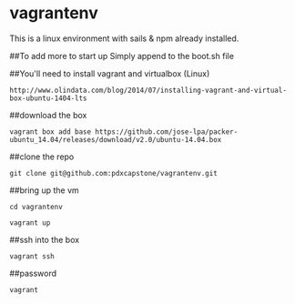 # vagrantenv

This is a linux environment with sails & npm already installed.

##To add more to start up
Simply append to the boot.sh file

##You'll need to install vagrant and virtualbox (Linux)

    http://www.olindata.com/blog/2014/07/installing-vagrant-and-virtual-box-ubuntu-1404-lts

##download the box

    vagrant box add base https://github.com/jose-lpa/packer-ubuntu_14.04/releases/download/v2.0/ubuntu-14.04.box

##clone the repo

    git clone git@github.com:pdxcapstone/vagrantenv.git

##bring up the vm

    cd vagrantenv

    vagrant up

##ssh into the box

    vagrant ssh

##password

    vagrant


